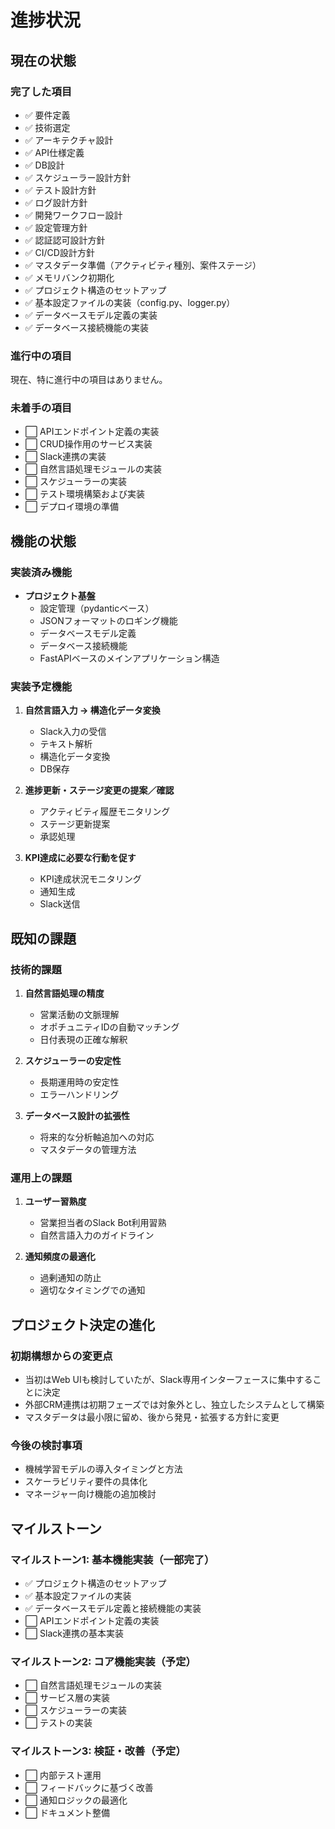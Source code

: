 # 進捗状況

## 現在の状態

### 完了した項目
- ✅ 要件定義
- ✅ 技術選定
- ✅ アーキテクチャ設計
- ✅ API仕様定義
- ✅ DB設計
- ✅ スケジューラー設計方針
- ✅ テスト設計方針
- ✅ ログ設計方針
- ✅ 開発ワークフロー設計
- ✅ 設定管理方針
- ✅ 認証認可設計方針
- ✅ CI/CD設計方針
- ✅ マスタデータ準備（アクティビティ種別、案件ステージ）
- ✅ メモリバンク初期化
- ✅ プロジェクト構造のセットアップ
- ✅ 基本設定ファイルの実装（config.py、logger.py）
- ✅ データベースモデル定義の実装
- ✅ データベース接続機能の実装

### 進行中の項目
現在、特に進行中の項目はありません。

### 未着手の項目
- ⬜ APIエンドポイント定義の実装
- ⬜ CRUD操作用のサービス実装
- ⬜ Slack連携の実装
- ⬜ 自然言語処理モジュールの実装
- ⬜ スケジューラーの実装
- ⬜ テスト環境構築および実装
- ⬜ デプロイ環境の準備

## 機能の状態

### 実装済み機能
- **プロジェクト基盤**
  - 設定管理（pydanticベース）
  - JSONフォーマットのロギング機能
  - データベースモデル定義
  - データベース接続機能
  - FastAPIベースのメインアプリケーション構造

### 実装予定機能
1. **自然言語入力 → 構造化データ変換**
   - Slack入力の受信
   - テキスト解析
   - 構造化データ変換
   - DB保存

2. **進捗更新・ステージ変更の提案／確認**
   - アクティビティ履歴モニタリング
   - ステージ更新提案
   - 承認処理

3. **KPI達成に必要な行動を促す**
   - KPI達成状況モニタリング
   - 通知生成
   - Slack送信

## 既知の課題

### 技術的課題
1. **自然言語処理の精度**
   - 営業活動の文脈理解
   - オポチュニティIDの自動マッチング
   - 日付表現の正確な解釈

2. **スケジューラーの安定性**
   - 長期運用時の安定性
   - エラーハンドリング

3. **データベース設計の拡張性**
   - 将来的な分析軸追加への対応
   - マスタデータの管理方法

### 運用上の課題
1. **ユーザー習熟度**
   - 営業担当者のSlack Bot利用習熟
   - 自然言語入力のガイドライン

2. **通知頻度の最適化**
   - 過剰通知の防止
   - 適切なタイミングでの通知

## プロジェクト決定の進化

### 初期構想からの変更点
- 当初はWeb UIも検討していたが、Slack専用インターフェースに集中することに決定
- 外部CRM連携は初期フェーズでは対象外とし、独立したシステムとして構築
- マスタデータは最小限に留め、後から発見・拡張する方針に変更

### 今後の検討事項
- 機械学習モデルの導入タイミングと方法
- スケーラビリティ要件の具体化
- マネージャー向け機能の追加検討

## マイルストーン

### マイルストーン1: 基本機能実装（一部完了）
- ✅ プロジェクト構造のセットアップ
- ✅ 基本設定ファイルの実装
- ✅ データベースモデル定義と接続機能の実装
- ⬜ APIエンドポイント定義の実装
- ⬜ Slack連携の基本実装

### マイルストーン2: コア機能実装（予定）
- ⬜ 自然言語処理モジュールの実装
- ⬜ サービス層の実装
- ⬜ スケジューラーの実装
- ⬜ テストの実装

### マイルストーン3: 検証・改善（予定）
- ⬜ 内部テスト運用
- ⬜ フィードバックに基づく改善
- ⬜ 通知ロジックの最適化
- ⬜ ドキュメント整備